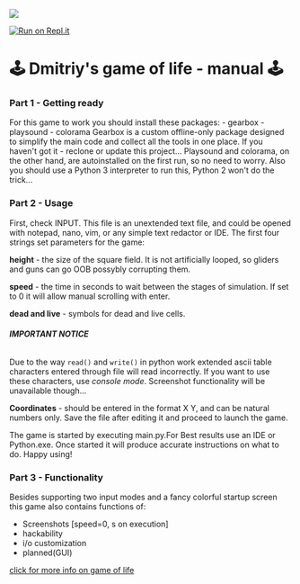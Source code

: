 ![](https://i.ibb.co/ByyNRk9/Untitled.png)

[![Run on Repl.it](https://repl.it/badge/github/Friendly-collab-AgvantiboXGeorgetv4/Game-of-life)](https://repl.it/github/Friendly-collab-AgvantiboXGeorgetv4/Game-of-life)
# 🕹️ Dmitriy's game of life - manual 🕹️
### Part 1 - Getting ready
For this game to work you should install these packages:
    - gearbox
    - playsound
    - colorama
Gearbox is a custom offline-only package designed to simplify the main code and collect all the tools in one place. If you haven't got it - reclone or update this project...
Playsound and colorama, on the other hand, are autoinstalled on the first run, so no need to worry.
Also you should use a Python 3 interpreter to run this, Python 2 won't do the trick...
### Part 2 - Usage
First, check INPUT. This file is an unextended text file, and could be opened with notepad, nano, vim, or any simple text redactor or IDE. The first four strings set parameters for the game:

**height** - the size of the square field. It is not artificially looped, so gliders and guns can go OOB possybly corrupting them.

**speed** - the time in seconds to wait between the stages of simulation. If set to 0 it will allow manual scrolling with enter.

**dead and live** - symbols for dead and live cells.

###### **IMPORTANT NOTICE**
Due to the way `read()` and `write()` in python work extended ascii table characters entered through file will read incorrectly.
If you want to use these characters, use *console mode*.
Screenshot functionality will be unavailable though...

**Coordinates** - should be entered in the format X Y, and can be natural numbers only.
Save the file after editing it and proceed to launch the game.

The game is started by executing main.py.For Best results use an IDE or Python.exe.
Once started it will produce accurate instructions on what to do.
Happy using!
### Part 3 - Functionality
Besides supporting two input modes and a fancy colorful startup screen this game also contains functions of:
- Screenshots [speed=0, s on execution]
- hackability
- i/o customization
- planned(GUI)


[click for more info on game of life](https://ru.wikipedia.org/wiki/%D0%98%D0%B3%D1%80%D0%B0_%C2%ABhttps://en.wikipedia.org/wiki/Conway%27s_Game_of_Life)